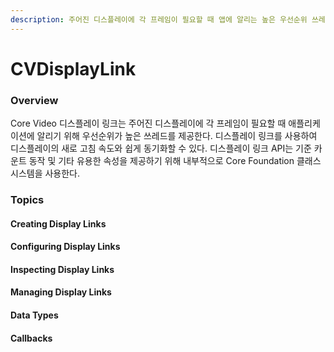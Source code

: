 ```yaml
---
description: 주어진 디스플레이에 각 프레임이 필요할 때 앱에 알리는 높은 우선순위 쓰레드.
---
```


# CVDisplayLink

### Overview

Core Video 디스플레이 링크는 주어진 디스플레이에 각 프레임이 필요할 때 애플리케이션에 알리기 위해 우선순위가 높은 쓰레드를 제공한다. 디스플레이 링크를 사용하여 디스플레이의 새로 고침 속도와 쉽게 동기화할 수 있다. 디스플레이 링크 API는 기준 카운트 동작 및 기타 유용한 속성을 제공하기 위해 내부적으로 Core Foundation 클래스 시스템을 사용한다.

### Topics

#### Creating Display Links

#### Configuring Display Links

#### Inspecting Display Links

#### Managing Display Links

#### Data Types

#### Callbacks



